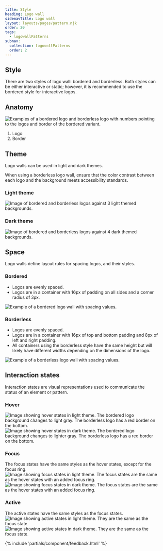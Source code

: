 ```yaml
---
title: Style
heading: Logo wall
sidenavTitle: Logo wall
layout: layouts/pages/pattern.njk
order: 20
tags:
  - logowallPatterns
subnav:
  collection: logowallPatterns
  order: 2
---
```


## Style

There are two styles of logo wall: bordered and borderless. Both styles can be either interactive or static; however, it is recommended to use the bordered style for interactive logos.

## Anatomy

<uxdot-example width-adjustment="400px">
  <img src="../style-anatomy.svg"
       alt="Examples of a bordered logo and borderless logo with numbers pointing to the logos and border of the bordered variant.">
</uxdot-example>

1. Logo
2. Border

## Theme

Logo walls can be used in light and dark themes.

<rh-alert state="warning">
  When using a borderless logo wall, ensure that the color contrast between each logo and the background meets accessibility standards.
</rh-alert>

### Light theme

<uxdot-example width-adjustment="400px">
  <img src="../style-theme-light.svg"
       alt="Image of bordered and borderless logos against 3 light themed backgrounds.">
</uxdot-example>

### Dark theme

<uxdot-example width-adjustment="600px">
  <img src="../style-theme-dark.svg"
       alt="Image of bordered and borderless logos against 4 dark themed backgrounds.">
</uxdot-example>

## Space

Logo walls define layout rules for spacing logos, and their styles.

### Bordered
 - Logos are evenly spaced.
 - Logos are in a container with 16px of padding on all sides and a corner radius of 3px.

<uxdot-example width-adjustment="800px">
  <img src="../style-space-group-bordered.png"
       alt="Example of a bordered logo wall with spacing values.">
</uxdot-example>

### Borderless
 - Logos are evenly spaced.
 - Logos are in a container with 16px of top and bottom padding and 8px of left and right padding.
 - All containers using the borderless style have the same height but will likely have different widths depending on the dimensions of the logo.

<uxdot-example width-adjustment="800px">
  <img src="../style-space-group-borderless.png"
       alt="Example of a borderless logo wall with spacing values.">
</uxdot-example>

## Interaction states

Interaction states are visual representations used to communicate the status of an element or pattern.

### Hover

<uxdot-example width-adjustment="400px">
  <img src="../style-states-hover-light.svg"
       alt="Image showing hover states in light theme. The bordered logo background changes to light gray. The borderless logo has a red border on the bottom.">
</uxdot-example>

<uxdot-example width-adjustment="400px">
  <img src="../style-states-hover-dark.svg"
       alt="Image showing hover states in dark theme. The bordered logo background changes to lighter gray. The borderless logo has a red border on the bottom.">
</uxdot-example>

### Focus

<rh-alert state="info">
  The focus states have the same styles as the hover states, except for the focus ring.
</rh-alert>

<uxdot-example width-adjustment="400px">
  <img src="../style-states-focus-light.svg"
       alt="Image showing focus states in light theme. The focus states are the same as the hover states with an added focus ring.">
</uxdot-example>

<uxdot-example width-adjustment="400px">
  <img src="../style-states-focus-dark.svg"
       alt="Image showing focus states in dark theme. The focus states are the same as the hover states with an added focus ring.">
</uxdot-example>

### Active

<rh-alert state="info">
  The active states have the same styles as the focus states.
</rh-alert>

<uxdot-example width-adjustment="400px">
  <img src="../style-states-focus-light.svg"
       alt="Image showing active states in light theme. They are the same as the focus state.">
</uxdot-example>

<uxdot-example width-adjustment="400px">
  <img src="../style-states-focus-dark.svg"
       alt="Image showing active states in dark theme. They are the same as the focus state.">
</uxdot-example>

{% include 'partials/component/feedback.html' %}
